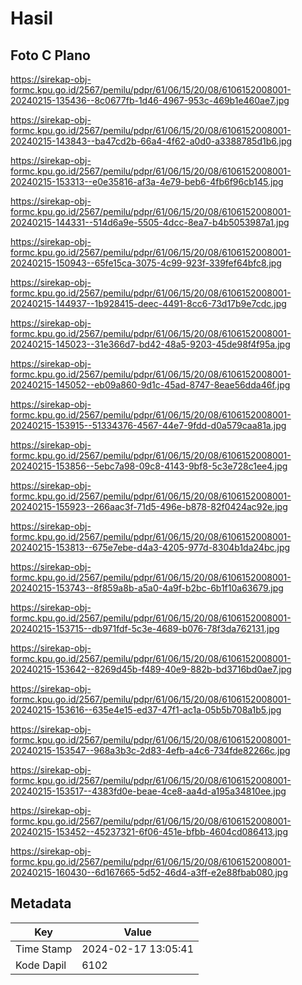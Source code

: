 # Hasil

## Foto C Plano

https://sirekap-obj-formc.kpu.go.id/2567/pemilu/pdpr/61/06/15/20/08/6106152008001-20240215-135436--8c0677fb-1d46-4967-953c-469b1e460ae7.jpg

https://sirekap-obj-formc.kpu.go.id/2567/pemilu/pdpr/61/06/15/20/08/6106152008001-20240215-143843--ba47cd2b-66a4-4f62-a0d0-a3388785d1b6.jpg

https://sirekap-obj-formc.kpu.go.id/2567/pemilu/pdpr/61/06/15/20/08/6106152008001-20240215-153313--e0e35816-af3a-4e79-beb6-4fb6f96cb145.jpg

https://sirekap-obj-formc.kpu.go.id/2567/pemilu/pdpr/61/06/15/20/08/6106152008001-20240215-144331--514d6a9e-5505-4dcc-8ea7-b4b5053987a1.jpg

https://sirekap-obj-formc.kpu.go.id/2567/pemilu/pdpr/61/06/15/20/08/6106152008001-20240215-150943--65fe15ca-3075-4c99-923f-339fef64bfc8.jpg

https://sirekap-obj-formc.kpu.go.id/2567/pemilu/pdpr/61/06/15/20/08/6106152008001-20240215-144937--1b928415-deec-4491-8cc6-73d17b9e7cdc.jpg

https://sirekap-obj-formc.kpu.go.id/2567/pemilu/pdpr/61/06/15/20/08/6106152008001-20240215-145023--31e366d7-bd42-48a5-9203-45de98f4f95a.jpg

https://sirekap-obj-formc.kpu.go.id/2567/pemilu/pdpr/61/06/15/20/08/6106152008001-20240215-145052--eb09a860-9d1c-45ad-8747-8eae56dda46f.jpg

https://sirekap-obj-formc.kpu.go.id/2567/pemilu/pdpr/61/06/15/20/08/6106152008001-20240215-153915--51334376-4567-44e7-9fdd-d0a579caa81a.jpg

https://sirekap-obj-formc.kpu.go.id/2567/pemilu/pdpr/61/06/15/20/08/6106152008001-20240215-153856--5ebc7a98-09c8-4143-9bf8-5c3e728c1ee4.jpg

https://sirekap-obj-formc.kpu.go.id/2567/pemilu/pdpr/61/06/15/20/08/6106152008001-20240215-155923--266aac3f-71d5-496e-b878-82f0424ac92e.jpg

https://sirekap-obj-formc.kpu.go.id/2567/pemilu/pdpr/61/06/15/20/08/6106152008001-20240215-153813--675e7ebe-d4a3-4205-977d-8304b1da24bc.jpg

https://sirekap-obj-formc.kpu.go.id/2567/pemilu/pdpr/61/06/15/20/08/6106152008001-20240215-153743--8f859a8b-a5a0-4a9f-b2bc-6b1f10a63679.jpg

https://sirekap-obj-formc.kpu.go.id/2567/pemilu/pdpr/61/06/15/20/08/6106152008001-20240215-153715--db971fdf-5c3e-4689-b076-78f3da762131.jpg

https://sirekap-obj-formc.kpu.go.id/2567/pemilu/pdpr/61/06/15/20/08/6106152008001-20240215-153642--8269d45b-f489-40e9-882b-bd3716bd0ae7.jpg

https://sirekap-obj-formc.kpu.go.id/2567/pemilu/pdpr/61/06/15/20/08/6106152008001-20240215-153616--635e4e15-ed37-47f1-ac1a-05b5b708a1b5.jpg

https://sirekap-obj-formc.kpu.go.id/2567/pemilu/pdpr/61/06/15/20/08/6106152008001-20240215-153547--968a3b3c-2d83-4efb-a4c6-734fde82266c.jpg

https://sirekap-obj-formc.kpu.go.id/2567/pemilu/pdpr/61/06/15/20/08/6106152008001-20240215-153517--4383fd0e-beae-4ce8-aa4d-a195a34810ee.jpg

https://sirekap-obj-formc.kpu.go.id/2567/pemilu/pdpr/61/06/15/20/08/6106152008001-20240215-153452--45237321-6f06-451e-bfbb-4604cd086413.jpg

https://sirekap-obj-formc.kpu.go.id/2567/pemilu/pdpr/61/06/15/20/08/6106152008001-20240215-160430--6d167665-5d52-46d4-a3ff-e2e88fbab080.jpg


## Metadata

| Key        | Value               |
| ---------- | ------------------- |
| Time Stamp | 2024-02-17 13:05:41 |
| Kode Dapil | 6102                |



